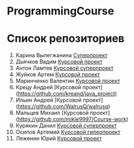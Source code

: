# ProgrammingCourse

# Список репозиториев
1. Карина Вылегжанина [Cуперпроект](https://github.com/vilegzhanina/ProgrammingCourse)
2. Дьячков Вадим [Курсовой проект](https://github.com/vaddya/course-work)
3. Антон Ламтев [Курсовой суперпроект](https://github.com/lamtev/notation_translator)
4. Жуйков Артем [Курсовой проект](https://github.com/Zhuikov/JustAnotherRepository)
5. Маринченко Валентин [Курсовой проект](https://github.com/marinchenkova/Project)
6. Крецу Андрей [Курсовой проект] (https://github.com/kreand/java_project)
7. Ильин Андрей [Курсовой проект] (https://github.com/WalrusQ/walrusq)
8. Мальцев Михаил [Курсовой проект] (https://github.com/mikle9997/Course-work)
9. Курякин Данил [Курсовой суперпроект](https://github.com/Olieaw/JavaProject)
10. Осипов Артемий [Курсовой гиперпроект](https://github.com/Ecl1pce/LastDayOfSystem)
11. Леженин Юрий [Курсовой проект](https://github.com/lezhenin/CourseWork)
